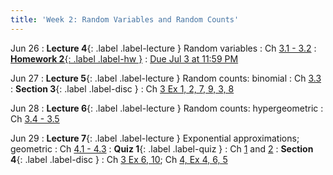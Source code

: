 ```yaml
---
title: 'Week 2: Random Variables and Random Counts'
---
```


Jun 26
: **Lecture 4**{: .label .label-lecture } Random variables
    : Ch [3.1 - 3.2](http://stat88.org/textbook/content/Chapter_03/00_Random_Counts.html)
: [**Homework 2**{: .label .label-hw }](http://prob140.datahub.berkeley.edu/hub/user-redirect/git-pull?repo=https://github.com/stat88/content-su23&branch=main&subPath=hw/Homework_02.ipynb)
    : [Due Jul 3 at 11:59 PM](http://prob140.datahub.berkeley.edu/hub/user-redirect/git-pull?repo=https://github.com/stat88/content-su23&branch=main&subPath=hw/Homework_02.ipynb)

Jun 27
: **Lecture 5**{: .label .label-lecture } Random counts: binomial
    : Ch [3.3](http://stat88.org/textbook/content/Chapter_03/03_The_Binomial_Distribution.html)
: **Section 3**{: .label .label-disc }
    : Ch [3 Ex 1, 2, 7, 9, 3, 8](http://stat88.org/textbook/content/Chapter_03/06_Exercises.html)


Jun 28
: **Lecture 6**{: .label .label-lecture } Random counts: hypergeometric
    : Ch [3.4 - 3.5](http://stat88.org/textbook/content/Chapter_03/04_The_Hypergeometric_Distribution.html)


Jun 29
: **Lecture 7**{: .label .label-lecture } Exponential approximations; geometric
    : Ch [4.1 - 4.3](http://stat88.org/textbook/content/Chapter_04/00_Infinitely_Many_Values.html)
: **Quiz 1**{: .label .label-quiz }
    : Ch [1](http://stat88.org/textbook/content/Chapter_01/00_The_Basics.html) and [2](http://stat88.org/textbook/content/Chapter_02/00_Intersections_and_Conditioning.html)
: **Section 4**{: .label .label-disc } 
    : Ch [3 Ex 6, 10](http://stat88.org/textbook/content/Chapter_03/06_Exercises.html); Ch [4, Ex 4, 6, 5](http://stat88.org/textbook/content/Chapter_04/05_Exercises.html)